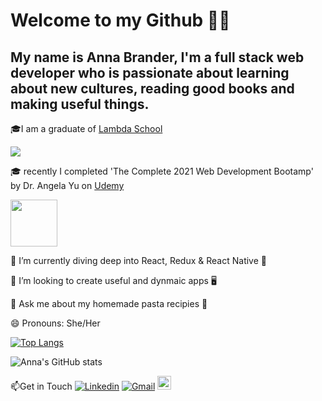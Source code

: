 # Welcome to my Github 🦸‍♀️ 

## My name is Anna Brander, I'm a full stack web developer who is passionate about learning about new cultures, reading good books and making useful things.

<!--
**aelise17264/aelise17264** is a ✨ _special_ ✨ repository because its `README.md` (this file) appears on your GitHub profile.

Here are some ideas to get you started:

⚙️ The languages I use the most are:
![JavaScript](https://img.shields.io/badge/JavaScript-red)
![Reactjs](https://img.shields.io/badge/Reactjs-lightblue)
![Nodejs](https://img.shields.io/badge/Nodejs-green)

-->



🎓I am a graduate of <a href="https://www.credly.com/badges/1048c03a-af89-41da-a010-f5a5a8cceda7/linked_in"> Lambda School </a> 

<img src ="https://images.youracclaim.com/size/110x110/images/866c4132-ed2f-44f5-83df-86bf2ae639d9/lambda-badge-full-stack-web.png"/>

🎓 recently I completed 'The Complete 2021 Web Development Bootamp' by Dr. Angela Yu on <a href="https://www.udemy.com/certificate/UC-8712a14c-3a19-4d9c-9ee2-3da3df32c55e/">Udemy</a>

<img src="https://udemy-certificate.s3.amazonaws.com/image/UC-8712a14c-3a19-4d9c-9ee2-3da3df32c55e.jpg?v=1619022611000" height=75px/>

     
🌱 I’m currently diving deep into React, Redux & React Native 🤿

👯 I’m looking to create useful and dynmaic apps 🖥️

💬 Ask me about my homemade pasta recipies 🍝

😄 Pronouns: She/Her

[![Top Langs](https://github-readme-stats.vercel.app/api/top-langs/?username=aelise17264&layout=compact&theme=synthwave)](https://github.com/aelise17264/github-readme-stats)

![Anna's GitHub stats](https://github-readme-stats.vercel.app/api?username=aelise17264&ount_private=true&show_icons=true&theme=synthwave)


📫Get in Touch
[![Linkedin](https://img.shields.io/badge/-LinkedIn-blue?style=flat&logo=Linkedin&logoColor=white)](https://www.linkedin.com/in/aelise17264/)
[![Gmail](https://img.shields.io/badge/-Gmail-c14438?style=flat&logo=Gmail&logoColor=white)](mailto:aelise17264@gmail.com)
[<img src="https://img.shields.io/github/followers/aelise17264?label=follow&style=social" height="22" title="Follow me" />](https://github.com/aelise17264)

